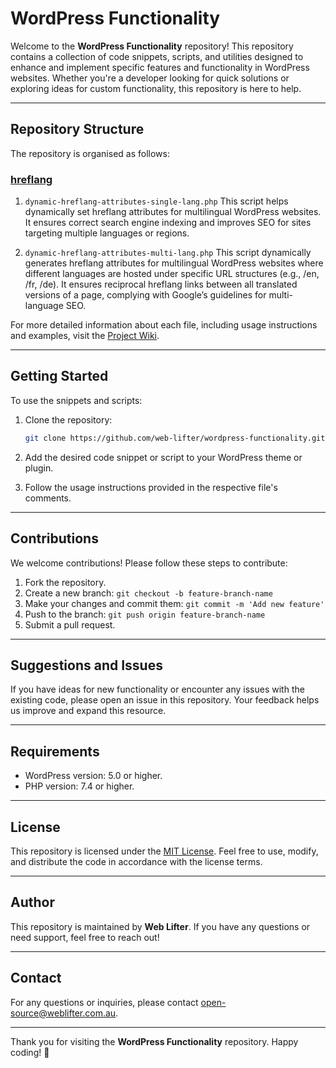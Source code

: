 # WordPress Functionality

Welcome to the **WordPress Functionality** repository! This repository contains a collection of code snippets, scripts, and utilities designed to enhance and implement specific features and functionality in WordPress websites. Whether you're a developer looking for quick solutions or exploring ideas for custom functionality, this repository is here to help.

---

## Repository Structure

The repository is organised as follows:

### **[hreflang](https://github.com/web-lifter/wordpress-functionality/tree/main/hreflang)**  
1. `dynamic-hreflang-attributes-single-lang.php`
This script helps dynamically set hreflang attributes for multilingual WordPress websites. It ensures correct search engine indexing and improves SEO for sites targeting multiple languages or regions.

2. `dynamic-hreflang-attributes-multi-lang.php`
This script dynamically generates hreflang attributes for multilingual WordPress websites where different languages are hosted under specific URL structures (e.g., /en, /fr, /de). It ensures reciprocal hreflang links between all translated versions of a page, complying with Google’s guidelines for multi-language SEO.

For more detailed information about each file, including usage instructions and examples, visit the [Project Wiki](https://github.com/web-lifter/wordpress-functionality/wiki).


---

## Getting Started

To use the snippets and scripts:

1. Clone the repository:
   ```bash
   git clone https://github.com/web-lifter/wordpress-functionality.git
   ```

2. Add the desired code snippet or script to your WordPress theme or plugin.

3. Follow the usage instructions provided in the respective file's comments.

---

## Contributions

We welcome contributions! Please follow these steps to contribute:

1. Fork the repository.
2. Create a new branch: `git checkout -b feature-branch-name`
3. Make your changes and commit them: `git commit -m 'Add new feature'`
4. Push to the branch: `git push origin feature-branch-name`
5. Submit a pull request.

---

## Suggestions and Issues

If you have ideas for new functionality or encounter any issues with the existing code, please open an issue in this repository. Your feedback helps us improve and expand this resource.

---

## Requirements

- WordPress version: 5.0 or higher.
- PHP version: 7.4 or higher.

---

## License

This repository is licensed under the [MIT License](LICENSE). Feel free to use, modify, and distribute the code in accordance with the license terms.

---

## Author

This repository is maintained by **Web Lifter**. If you have any questions or need support, feel free to reach out!

---

## Contact

For any questions or inquiries, please contact [open-source@weblifter.com.au](mailto:open-source@weblifter.com.au).

---

Thank you for visiting the **WordPress Functionality** repository. Happy coding! 🎉


